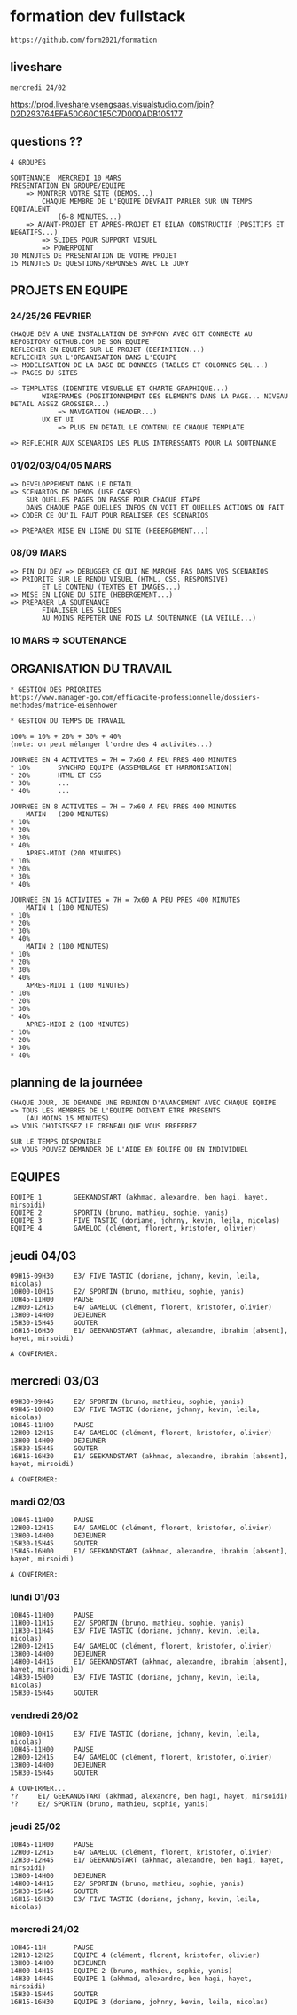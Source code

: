 # formation dev fullstack

    https://github.com/form2021/formation

## liveshare

    mercredi 24/02

https://prod.liveshare.vsengsaas.visualstudio.com/join?D2D293764EFA50C60C1E5C7D000ADB105177

## questions ??

    4 GROUPES

    SOUTENANCE  MERCREDI 10 MARS
    PRESENTATION EN GROUPE/EQUIPE
        => MONTRER VOTRE SITE (DEMOS...)
            CHAQUE MEMBRE DE L'EQUIPE DEVRAIT PARLER SUR UN TEMPS EQUIVALENT 
                (6-8 MINUTES...)
        => AVANT-PROJET ET APRES-PROJET ET BILAN CONSTRUCTIF (POSITIFS ET NEGATIFS...)
            => SLIDES POUR SUPPORT VISUEL   
            => POWERPOINT
    30 MINUTES DE PRESENTATION DE VOTRE PROJET
    15 MINUTES DE QUESTIONS/REPONSES AVEC LE JURY


## PROJETS EN EQUIPE

### 24/25/26        FEVRIER

    CHAQUE DEV A UNE INSTALLATION DE SYMFONY AVEC GIT CONNECTE AU REPOSITORY GITHUB.COM DE SON EQUIPE
    REFLECHIR EN EQUIPE SUR LE PROJET (DEFINITION...)
    REFLECHIR SUR L'ORGANISATION DANS L'EQUIPE
    => MODELISATION DE LA BASE DE DONNEES (TABLES ET COLONNES SQL...)
    => PAGES DU SITES

    => TEMPLATES (IDENTITE VISUELLE ET CHARTE GRAPHIQUE...)
            WIREFRAMES (POSITIONNEMENT DES ELEMENTS DANS LA PAGE... NIVEAU DETAIL ASSEZ GROSSIER...)
                => NAVIGATION (HEADER...)
            UX ET UI
                => PLUS EN DETAIL LE CONTENU DE CHAQUE TEMPLATE

    => REFLECHIR AUX SCENARIOS LES PLUS INTERESSANTS POUR LA SOUTENANCE

### 01/02/03/04/05  MARS

    => DEVELOPPEMENT DANS LE DETAIL
    => SCENARIOS DE DEMOS (USE CASES)
        SUR QUELLES PAGES ON PASSE POUR CHAQUE ETAPE
        DANS CHAQUE PAGE QUELLES INFOS ON VOIT ET QUELLES ACTIONS ON FAIT
    => CODER CE QU'IL FAUT POUR REALISER CES SCENARIOS

    => PREPARER MISE EN LIGNE DU SITE (HEBERGEMENT...)

### 08/09           MARS

    => FIN DU DEV => DEBUGGER CE QUI NE MARCHE PAS DANS VOS SCENARIOS
    => PRIORITE SUR LE RENDU VISUEL (HTML, CSS, RESPONSIVE) 
            ET LE CONTENU (TEXTES ET IMAGES...)
    => MISE EN LIGNE DU SITE (HEBERGEMENT...)
    => PREPARER LA SOUTENANCE
            FINALISER LES SLIDES
            AU MOINS REPETER UNE FOIS LA SOUTENANCE (LA VEILLE...)

### 10              MARS    => SOUTENANCE


## ORGANISATION DU TRAVAIL

    * GESTION DES PRIORITES
    https://www.manager-go.com/efficacite-professionnelle/dossiers-methodes/matrice-eisenhower

    * GESTION DU TEMPS DE TRAVAIL

    100% = 10% + 20% + 30% + 40%
    (note: on peut mélanger l'ordre des 4 activités...)

    JOURNEE EN 4 ACTIVITES = 7H = 7x60 A PEU PRES 400 MINUTES
    * 10%       SYNCHRO EQUIPE (ASSEMBLAGE ET HARMONISATION)
    * 20%       HTML ET CSS
    * 30%       ...
    * 40%       ...

    JOURNEE EN 8 ACTIVITES = 7H = 7x60 A PEU PRES 400 MINUTES
        MATIN   (200 MINUTES)
    * 10%
    * 20%
    * 30%
    * 40%
        APRES-MIDI (200 MINUTES)
    * 10%
    * 20%
    * 30%
    * 40%

    JOURNEE EN 16 ACTIVITES = 7H = 7x60 A PEU PRES 400 MINUTES
        MATIN 1 (100 MINUTES)
    * 10%
    * 20%
    * 30%
    * 40%
        MATIN 2 (100 MINUTES)
    * 10%
    * 20%
    * 30%
    * 40%
        APRES-MIDI 1 (100 MINUTES)
    * 10%
    * 20%
    * 30%
    * 40%
        APRES-MIDI 2 (100 MINUTES)
    * 10%
    * 20%
    * 30%
    * 40%

## planning de la journéee

    CHAQUE JOUR, JE DEMANDE UNE REUNION D'AVANCEMENT AVEC CHAQUE EQUIPE
    => TOUS LES MEMBRES DE L'EQUIPE DOIVENT ETRE PRESENTS
        (AU MOINS 15 MINUTES)
    => VOUS CHOISISSEZ LE CRENEAU QUE VOUS PREFEREZ

    SUR LE TEMPS DISPONIBLE
    => VOUS POUVEZ DEMANDER DE L'AIDE EN EQUIPE OU EN INDIVIDUEL

## EQUIPES

    EQUIPE 1        GEEKANDSTART (akhmad, alexandre, ben hagi, hayet, mirsoidi)
    EQUIPE 2        SPORTIN (bruno, mathieu, sophie, yanis)
    EQUIPE 3        FIVE TASTIC (doriane, johnny, kevin, leila, nicolas)
    EQUIPE 4        GAMELOC (clément, florent, kristofer, olivier)

## jeudi 04/03

    09H15-09H30     E3/ FIVE TASTIC (doriane, johnny, kevin, leila, nicolas)
    10H00-10H15     E2/ SPORTIN (bruno, mathieu, sophie, yanis)
    10H45-11H00     PAUSE
    12H00-12H15     E4/ GAMELOC (clément, florent, kristofer, olivier)
    13H00-14H00     DEJEUNER
    15H30-15H45     GOUTER
    16H15-16H30     E1/ GEEKANDSTART (akhmad, alexandre, ibrahim [absent], hayet, mirsoidi)

    A CONFIRMER:

## mercredi 03/03

    09H30-09H45     E2/ SPORTIN (bruno, mathieu, sophie, yanis)
    09H45-10H00     E3/ FIVE TASTIC (doriane, johnny, kevin, leila, nicolas)
    10H45-11H00     PAUSE
    12H00-12H15     E4/ GAMELOC (clément, florent, kristofer, olivier)
    13H00-14H00     DEJEUNER
    15H30-15H45     GOUTER
    16H15-16H30     E1/ GEEKANDSTART (akhmad, alexandre, ibrahim [absent], hayet, mirsoidi)

    A CONFIRMER:

### mardi 02/03

    10H45-11H00     PAUSE
    12H00-12H15     E4/ GAMELOC (clément, florent, kristofer, olivier)
    13H00-14H00     DEJEUNER
    15H30-15H45     GOUTER
    15H45-16H00     E1/ GEEKANDSTART (akhmad, alexandre, ibrahim [absent], hayet, mirsoidi)

    A CONFIRMER:


### lundi 01/03

    10H45-11H00     PAUSE
    11H00-11H15     E2/ SPORTIN (bruno, mathieu, sophie, yanis)
    11H30-11H45     E3/ FIVE TASTIC (doriane, johnny, kevin, leila, nicolas)
    12H00-12H15     E4/ GAMELOC (clément, florent, kristofer, olivier)
    13H00-14H00     DEJEUNER
    14H00-14H15     E1/ GEEKANDSTART (akhmad, alexandre, ibrahim [absent], hayet, mirsoidi)
    14H30-15H00     E3/ FIVE TASTIC (doriane, johnny, kevin, leila, nicolas)
    15H30-15H45     GOUTER

### vendredi 26/02

    10H00-10H15     E3/ FIVE TASTIC (doriane, johnny, kevin, leila, nicolas)
    10H45-11H00     PAUSE
    12H00-12H15     E4/ GAMELOC (clément, florent, kristofer, olivier)
    13H00-14H00     DEJEUNER
    15H30-15H45     GOUTER

    A CONFIRMER...
    ??     E1/ GEEKANDSTART (akhmad, alexandre, ben hagi, hayet, mirsoidi)
    ??     E2/ SPORTIN (bruno, mathieu, sophie, yanis)

### jeudi 25/02

    10H45-11H00     PAUSE
    12H00-12H15     E4/ GAMELOC (clément, florent, kristofer, olivier)
    12H30-12H45     E1/ GEEKANDSTART (akhmad, alexandre, ben hagi, hayet, mirsoidi)
    13H00-14H00     DEJEUNER
    14H00-14H15     E2/ SPORTIN (bruno, mathieu, sophie, yanis)
    15H30-15H45     GOUTER
    16H15-16H30     E3/ FIVE TASTIC (doriane, johnny, kevin, leila, nicolas)


### mercredi 24/02

    10H45-11H       PAUSE
    12H10-12H25     EQUIPE 4 (clément, florent, kristofer, olivier)
    13H00-14H00     DEJEUNER
    14H00-14H15     EQUIPE 2 (bruno, mathieu, sophie, yanis)
    14H30-14H45     EQUIPE 1 (akhmad, alexandre, ben hagi, hayet, mirsoidi)
    15H30-15H45     GOUTER
    16H15-16H30     EQUIPE 3 (doriane, johnny, kevin, leila, nicolas)


